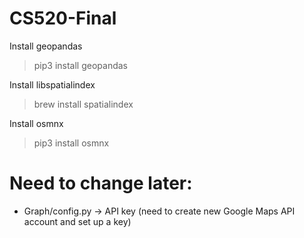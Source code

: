 # CS520-Final
Install geopandas
> pip3 install geopandas

Install libspatialindex
> brew install spatialindex

Install osmnx
> pip3 install osmnx

# Need to change later:
- Graph/config.py -> API key (need to create new Google Maps API account and set up a key)